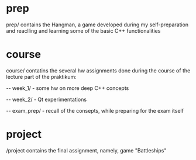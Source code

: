 # prep

prep/ contains the Hangman, a game developed during my self-preparation and reaclling and learning some of the basic C++ functionalities
<br>

# course

course/ contatins the several hw assignments done during the course of the lecture part of the praktikum:

-- week_1/ - some hw on more deep C++ concepts

-- week_2/ - Qt experimentations

-- exam_prep/ - recall of the consepts, while preparing for the exam itself

# project 

/project contains the final assignment, namely, game "Battleships" 
